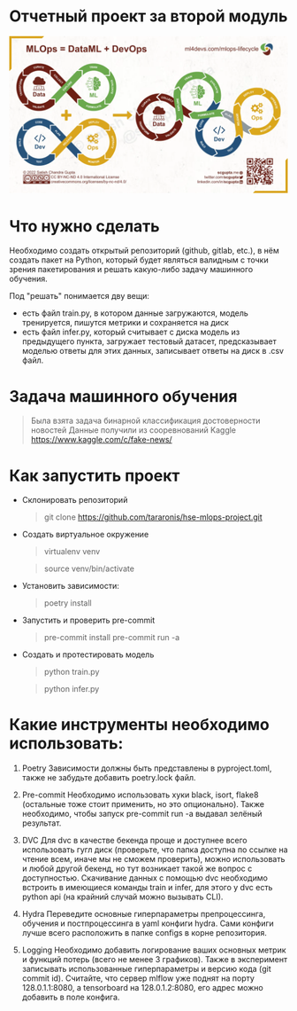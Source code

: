 # Отчетный проект за второй модуль

![Alt text](assets/image.png)

# Что нужно сделать

Необходимо создать открытый репозиторий (github, gitlab, etc.), в нём создать
пакет на Python, который будет являться валидным с точки зрения пакетирования и
решать какую-либо задачу машинного обучения.

Под "решать" понимается дву вещи:

- есть файл train.py, в котором данные загружаются, модель тренируется, пишутся
  метрики и сохраняется на диск
- есть файл infer.py, который считывает с диска модель из предыдущего пункта,
  загружает тестовый датасет, предсказывает моделью ответы для этих данных,
  записывает ответы на диск в .csv файл.

# Задача машинного обучения

> Была взята задача бинарной классификация достоверности новостей Данные
> получили из сооревнований Kaggle https://www.kaggle.com/c/fake-news/

# Как запустить проект

- Склонировать репозиторий
  > git clone https://github.com/tararonis/hse-mlops-project.git
- Создать виртуальное окружение

  > virtualenv venv

  > source venv/bin/activate

- Установить зависимости:
  > poetry install
- Запустить и проверить pre-commit
  > pre-commit install pre-commit run -a
- Создать и протестировать модель

  > python train.py

  > python infer.py

# Какие инструменты необходимо использовать:

1. Poetry Зависимости должны быть представлены в pyproject.toml, также не
   забудьте добавить poetry.lock файл.

2. Pre-commit Необходимо использовать хуки black, isort, flake8 (остальные тоже
   стоит применить, но это опционально). Также необходимо, чтобы запуск
   pre-commit run -a выдавал зелёный результат.

3. DVC Для dvc в качестве бекенда проще и доступнее всего использовать гугл диск
   (проверьте, что папка доступна по ссылке на чтение всем, иначе мы не сможем
   проверить), можно использовать и любой другой бекенд, но тут возникает такой
   же вопрос с доступностью. Скачивание данных с помощью dvc необходимо встроить
   в имеющиеся команды train и infer, для этого у dvc есть python api (на
   крайний случай можно вызывать CLI).

4. Hydra Переведите основные гиперпараметры препроцессинга, обучения и
   постпроцессинга в yaml конфиги hydra. Сами конфиги лучше всего расположить в
   папке configs в корне репозитория.

5. Logging Необходимо добавить логирование ваших основных метрик и функций
   потерь (всего не менее 3 графиков). Также в эксперимент записывать
   использованные гиперпараметры и версию кода (git commit id). Считайте, что
   сервер mlflow уже поднят на порту 128.0.1.1:8080, а tensorboard на
   128.0.1.2:8080, его адрес можно добавить в поле конфига.
